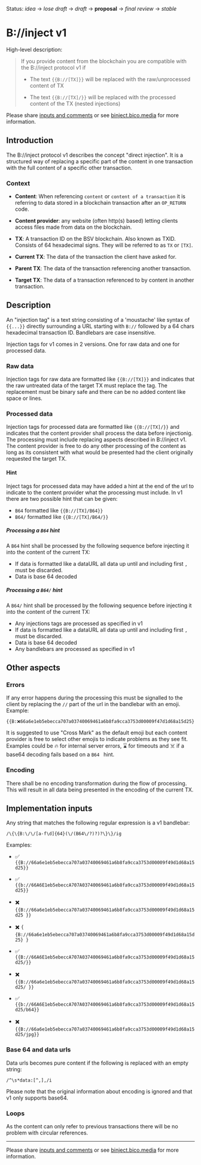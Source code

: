 Status: _idea_ → _lose draft_ → _draft_ → __proposal__ → _final review_ → _stable_

# B://inject v1

High-level description:

> If you provide content from the blockchain you are compatible with the B://inject protocol v1 if
>
> - The text `{{B://[TX]}}` will be replaced with the raw/unprocessed content of TX
>
> - The text `{{B://[TX]/}}` will be replaced with the processed content of the TX (nested injections)

Please share [inputs and comments](https://github.com/bico-media/binject/issues) or see [binject.bico.media](//binject.bico.media) for more information.



## Introduction

The B://inject protocol v1 describes the concept "direct injection". It is a structured way of replacing a specific part of the content in one transaction with the full content of a specific other transaction. 

### Context

- **Content**: When referencing `content` or `content of a transaction` it is referring to data stored in a blockchain transaction after an `OP_RETURN` code. 

- **Content provider**: any website (often http(s) based) letting clients access files made from data on the blockchain. 

- **TX**: A transaction ID on the BSV blockchain. Also known as TXID. Consists of 64 hexadecimal signs. They will be referred to as `TX` or `[TX]`.

- **Current TX**: The data of the transaction the client have asked for. 

- **Parent TX**: The data of the transaction referencing another transaction. 

- **Target TX**: The data of a transaction referenced to by content in another transaction. 



## Description

An "injection tag" is a text string consisting of a 'moustache' like syntax of `{{...}}` directly surrounding a URL starting with `B://` followed by a 64 chars hexadecimal transaction ID. Bandlebars are case insensitive.

Injection tags for v1 comes in 2 versions. One for raw data and one for processed data. 

### Raw data
Injection tags for raw data are formatted like `{{B://[TX]}}` and indicates that the raw untreated data of the target TX must replace the tag. The replacement must be binary safe and there can be no added content like space or lines. 


### Processed data

Injection tags for processed data are formatted like `{{B://[TX]/}}` and indicates that the content provider shall process the data before injectionig. The processing must include replacing aspects described in B://inject v1. The content provider is free to do any other processing of the content as long as its consistent with what would be presented had the client originally requested the target TX. 


#### Hint

Inject tags for processed data may have added a hint at the end of the url to indicate to the content provider what the processing must include.
In v1 there are two possible hint that can be given:
 
- `B64` formatted like `{{B://[TX]/B64}}` 
- `B64/` formatted like `{{B://[TX]/B64/}}`

##### Processing a `B64` hint
A `B64` hint shall be processed by the following sequence before injecting it into the content of the current TX:

- If data is formatted like a dataURL all data up until and including first `,` must be discarded.
- Data is base 64 decoded 


##### Processing a `B64/` hint
A `B64/` hint shall be processed by the following sequence before injecting it into the content of the current TX:

- Any injections tags are processed as specified in v1
- If data is formatted like a dataURL all data up until and including first `,` must be discarded.
- Data is base 64 decoded
- Any bandlebars are processed as specified in v1


## Other aspects

### Errors

If any error happens during the processing this must be signalled to the client by replacing the `//` part of the url in the bandlebar with an emoji. Example:

	{{B:❌66a6e1eb5ebecca707a03740069461a6b8fa9cca3753d00009f47d1d68a15d25}}

It is suggested to use "Cross Mark" as the default emoji but each content provider is free to select other emojis to indicate problems as they see fit. Examples could be 🔥 for internal server errors, ⌛ for timeouts and ☠️ if a base64 decoding fails based on a `B64 ` hint.


### Encoding

There shall be no encoding transformation during the flow of processing. This will result in all data being presented in the encoding of the current TX. 


## Implementation inputs

Any string that matches the following regular expression is a v1 bandlebar:

    /\{\{B:\/\/[a-f\d]{64}(\/(B64\/?)?)?\}\}/ig 


Examples:

- ✅ `{{B://66a6e1eb5ebecca707a03740069461a6b8fa9cca3753d00009f49d1d68a15d25}}`

- ✅ `{{b://66A6E1eb5ebeccA707A03740069461a6b8fa9cca3753d00009f49d1d68a15d25}}`

- ✖️ `{{B://66a6e1eb5ebecca707a03740069461a6b8fa9cca3753d00009f49d1d68a15d25 }}`

- ✖️ `{ {B://66a6e1eb5ebecca707a03740069461a6b8fa9cca3753d00009f49d1d68a15d25} }`

- ✅ `{{B://66A6E1eb5ebeccA707A03740069461a6b8fa9cca3753d00009f49d1d68a15d25/}}`

- ✖️ `{{B://66a6e1eb5ebecca707a03740069461a6b8fa9cca3753d00009f49d1d68a15d25/ }}` 

- ✅ `{{b://66A6E1eb5ebeccA707A03740069461a6b8fa9cca3753d00009f49d1d68a15d25/b64}}`

- ✖️ `{{B://66a6e1eb5ebecca707a03740069461a6b8fa9cca3753d00009f49d1d68a15d25/jpg}}` 


### Base 64 and data urls

Data urls becomes pure content if the following is replaced with an empty string:

    /^\s*data:[^,],/i
    
Please note that the original information about encoding is ignored and that v1 only supports base64. 
    
### Loops 

As the content can only refer to previous transactions there will be no problem with circular references. 


----

Please share [inputs and comments](https://github.com/bico-media/binject/issues) or see [binject.bico.media](//binject.bico.media) for more information.
